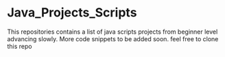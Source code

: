 # Java_Projects_Scripts
This repositories contains a list of java scripts projects from beginner level advancing slowly. More code snippets to be added soon. feel free to clone this repo
